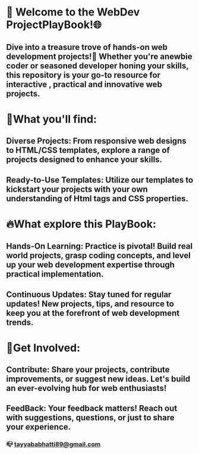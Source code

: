 #  🚀 Welcome to the WebDev ProjectPlayBook!🌐

## Dive into a treasure trove of hands-on web development projects!🎯 Whether you're anewbie coder or seasoned developer honing your skills, this repository is your go-to resource for interactive , practical and innovative web projects.

# 🌠What you'll find:

## **Diverse Projects:** From responsive web designs to HTML/CSS templates, explore a range of projects designed to enhance your skills.

## **Ready-to-Use Templates:** Utilize our templates to kickstart your projects with your own understanding of Html tags and CSS properties. 

# 🔥What explore this PlayBook:

## **Hands-On Learning:** Practice is pivotal! Build real world projects, grasp coding concepts, and level up your web development expertise through practical implementation.

## **Continuous Updates:** Stay tuned for regular updates! New projects, tips, and resource to keep you at the forefront of web development trends.

#  🌈Get Involved:

## **Contribute:** Share your projects, contribute improvements, or suggest new ideas. Let's build an ever-evolving hub for web enthusiasts!

## **FeedBack:** Your feedback matters! Reach out with suggestions, questions, or just to share your experience.

### 📪 tayyababhatti89@gmail.com


















